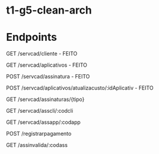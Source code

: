 # t1-g5-clean-arch

# Endpoints

GET /servcad/cliente - FEITO

GET /servcad/aplicativos - FEITO

POST /servcad/assinatura - FEITO

POST /servcad/aplicativos/atualizacusto/:idAplicativ - FEITO

GET /servcad/assinaturas/{tipo}

GET /servcad/asscli/:codcli

GET /servcad/assapp/:codapp

POST /registrarpagamento

GET /assinvalida/:codass
